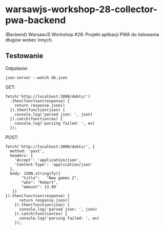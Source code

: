 # warsawjs-workshop-28-collector-pwa-backend
(Backend) WarsawJS Workshop #28: Projekt aplikacji PWA do listowania długów wobec innych.

## Testowanie
Odpalanie:
```
json-server --watch db.json
```
GET:
```
fetch('http://localhost:3000/debts/')
  .then(function(response) {
    return response.json()
  }).then(function(json) {
    console.log('parsed json: ', json)
  }).catch(function(ex) {
    console.log('parsing failed: ', ex)
  });
```

POST:
```
fetch('http://localhost:3000/debts/', {
  method: 'post',
  headers: {
    'Accept': 'application/json',
    'Content-Type': 'application/json'
  },
  body: JSON.stringify({
       "title":   "New games 2",
       "who": "Robert",
       "amount": 13.99
   })
}).then(function(response) {
      return response.json()
    }).then(function(json) {
      console.log('parsed json: ', json)
    }).catch(function(ex) {
      console.log('parsing failed: ', ex)
    });
```
